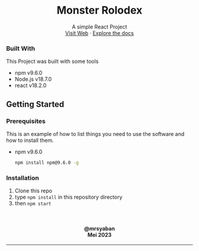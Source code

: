<div align="center">
  <h1 align="center">Monster Rolodex</h1>

<p align="center">
    A simple React Project
    <br />
    <a href="https://monster-rolodex-peach.vercel.app/">Visit Web</a>
    ·
    <a href="https://github.com/mrsyaban/Monster-Rolodex">    Explore the docs</a>
  </p>
</div>

### Built With

This Project was built with some tools

* npm v9.6.0
* Node.js v18.7.0
* react v18.2.0


<!-- GETTING STARTED -->
## Getting Started

### Prerequisites
This is an example of how to list things you need to use the software and how to install them.
* npm v9.6.0
  ```sh
  npm install npm@9.6.0 -g
  ```

### Installation

1. Clone this repo
2. type `npm install` in this repository directory
2. then `npm start`



<br/>
<h4 align="center">
  @mrsyaban<br/>
  Mei 2023
</h4>
<hr>
